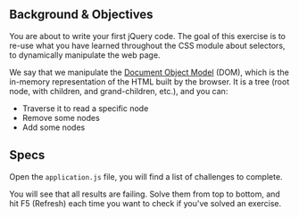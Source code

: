 ## Background & Objectives

You are about to write your first jQuery code. The goal of this exercise
is to re-use what you have learned throughout the CSS module about
selectors, to dynamically manipulate the web page.

We say that we manipulate the [Document Object Model](http://en.wikipedia.org/wiki/Document_Object_Model) (DOM), which is
the in-memory representation of the HTML built by the browser. It is
a tree (root node, with children, and grand-children, etc.), and
you can:

- Traverse it to read a specific node
- Remove some nodes
- Add some nodes

## Specs

Open the `application.js` file, you will find a list of challenges to
complete.

You will see that all results are failing. Solve them from top to bottom,
and hit F5 (Refresh) each time you want to check if you've solved an exercise.
